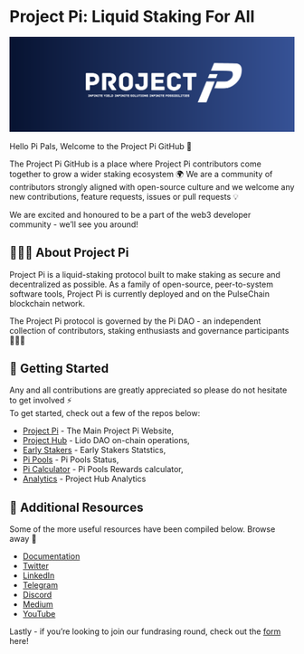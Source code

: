 # Project Pi: Liquid Staking For All

![project pi banner](/assets/twitter.png)

Hello Pi Pals, Welcome to the Project Pi GitHub 🔨

The Project Pi GitHub is a place where Project Pi contributors come together to grow a wider staking ecosystem 🌍 We are a community of contributors strongly aligned with open-source culture and we welcome any new contributions, feature requests, issues or pull requests 💡

We are excited and honoured to be a part of the web3 developer community - we’ll see you around!

## 🧑🏽‍🚀 About Project Pi

Project Pi is a liquid-staking protocol built to make staking as secure and decentralized as possible. As a family of open-source, peer-to-system software tools, Project Pi is currently deployed and  on the PulseChain blockchain network.

The Project Pi protocol is governed by the Pi DAO - an independent collection of contributors, staking enthusiasts and governance participants 🧑🏽‍🚀

## 🚀 Getting Started

Any and all contributions are greatly appreciated so please do not hesitate to get involved ⚡  
To get started, check out a few of the repos below:

- [Project Pi](https://www.projectpi.xyz/) - The Main Project Pi Website,
- [Project Hub](https://hub.projectpi.xyz/) - Lido DAO on-chain operations,
- [Early Stakers](https://earlystake.projectpi.xyz/) - Early Stakers Statstics,
- [Pi Pools](https://pools.projectpi.xyz/) - Pi Pools Status,
- [Pi Calculator](https://portal.projectpi.xyz/calculator) - Pi Pools Rewards calculator,
- [Analytics](https://data.projectpi.xyz/) - Project Hub Analytics



## 🔗 Additional Resources

Some of the more useful resources have been compiled below. Browse away 📜

- [Documentation](https://docs.projectpi.xyz/welcome/)
- [Twitter](https://x.com/ProjectPi314)
- [LinkedIn](https://www.linkedin.com/company/projectpi314/)
- [Telegram](https://t.me/Project_Pi314)
- [Discord](https://discord.com/invite/NZ4EJ25UcZ)
- [Medium](https://medium.com/@projectpi/)
- [YouTube](https://www.youtube.com/@Project_Pi)



Lastly - if you’re looking to join our fundrasing round, check out the [form](https://share.hsforms.com/1_fvLprLlQOWeXa1FOxHZxgqg6ix) here!
